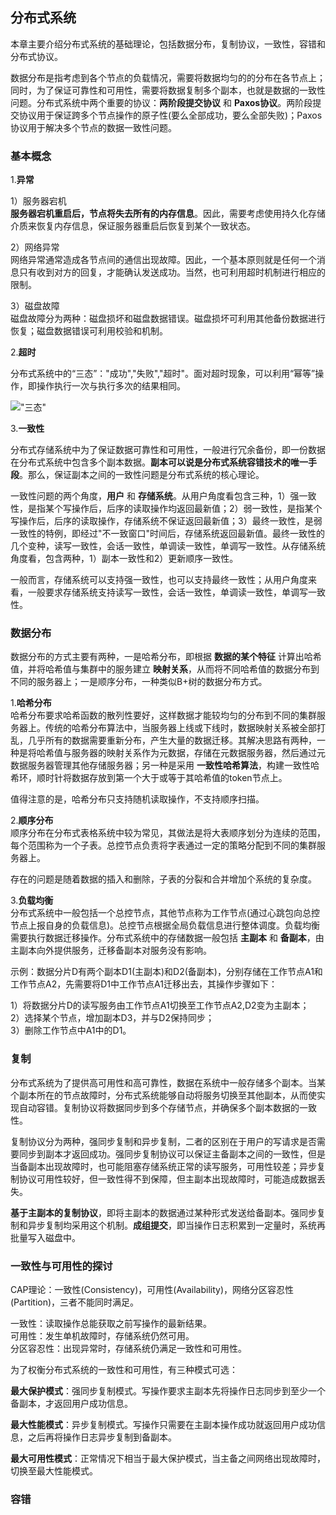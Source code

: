 ## 分布式系统

本章主要介绍分布式系统的基础理论，包括数据分布，复制协议，一致性，容错和分布式协议。

数据分布是指考虑到各个节点的负载情况，需要将数据均匀的的分布在各节点上；同时，为了保证可靠性和可用性，需要将数据复制多个副本，也就是数据的一致性问题。分布式系统中两个重要的协议：**两阶段提交协议** 和 **Paxos协议**。两阶段提交协议用于保证跨多个节点操作的原子性(要么全部成功，要么全部失败)；Paxos协议用于解决多个节点的数据一致性问题。

### 基本概念

1.**异常**

1）服务器宕机  
**服务器宕机重启后，节点将失去所有的内存信息**。因此，需要考虑使用持久化存储介质来恢复内存信息，保证服务器重启后恢复到某个一致状态。

2）网络异常  
网络异常通常造成各节点间的通信出现故障。因此，一个基本原则就是任何一个消息只有收到对方的回复，才能确认发送成功。当然，也可利用超时机制进行相应的限制。

3）磁盘故障  
磁盘故障分为两种：磁盘损坏和磁盘数据错误。磁盘损坏可利用其他备份数据进行恢复；磁盘数据错误可利用校验和机制。

2.**超时**

分布式系统中的“三态”："成功","失败","超时"。面对超时现象，可以利用“幂等”操作，即操作执行一次与执行多次的结果相同。

!["三态"](http://on64c9tla.bkt.clouddn.com/Comput/timeout.png)

3.**一致性**

分布式存储系统中为了保证数据可靠性和可用性，一般进行冗余备份，即一份数据在分布式系统中包含多个副本数据。**副本可以说是分布式系统容错技术的唯一手段**。那么，保证副本之间的一致性问题是分布式系统的核心理论。

一致性问题的两个角度，**用户** 和 **存储系统**。从用户角度看包含三种，1）强一致性，是指某个写操作后，后序的读取操作均返回最新值；2）弱一致性，是指某个写操作后，后序的读取操作，存储系统不保证返回最新值；3）最终一致性，是弱一致性的特例，即经过"不一致窗口"时间后，存储系统返回最新值。最终一致性的几个变种，读写一致性，会话一致性，单调读一致性，单调写一致性。从存储系统角度看，包含两种，1）副本一致性和2）更新顺序一致性。

一般而言，存储系统可以支持强一致性，也可以支持最终一致性；从用户角度来看，一般要求存储系统支持读写一致性，会话一致性，单调读一致性，单调写一致性。

### 数据分布

数据分布的方式主要有两种，一是哈希分布，即根据 **数据的某个特征** 计算出哈希值，并将哈希值与集群中的服务建立 **映射关系**，从而将不同哈希值的数据分布到不同的服务器上；一是顺序分布，一种类似B+树的数据分布方式。

1.**哈希分布**  
哈希分布要求哈希函数的散列性要好，这样数据才能较均匀的分布到不同的集群服务器上。传统的哈希分布算法中，当服务器上线或下线时，数据映射关系被全部打乱，几乎所有的数据需要重新分布，产生大量的数据迁移。其解决思路有两种，一种是将哈希值与服务器的映射关系作为元数据，存储在元数据服务器，然后通过元数据服务器管理其他存储服务器；另一种是采用 **一致性哈希算法**，构建一致性哈希环，顺时针将数据存放到第一个大于或等于其哈希值的token节点上。

值得注意的是，哈希分布只支持随机读取操作，不支持顺序扫描。

2.**顺序分布**  
顺序分布在分布式表格系统中较为常见，其做法是将大表顺序划分为连续的范围，每个范围称为一个子表。总控节点负责将字表通过一定的策略分配到不同的集群服务器上。

存在的问题是随着数据的插入和删除，子表的分裂和合并增加个系统的复杂度。

3.**负载均衡**  
分布式系统中一般包括一个总控节点，其他节点称为工作节点(通过心跳包向总控节点上报自身的负载信息)。总控节点根据全局负载信息进行整体调度。负载均衡需要执行数据迁移操作。分布式系统中的存储数据一般包括 **主副本** 和 **备副本**，由主副本向外提供服务，迁移备副本对服务没有影响。

示例：数据分片D有两个副本D1(主副本)和D2(备副本)，分别存储在工作节点A1和工作节点A2，先需要将D1中工作节点A1迁移出去，其操作步骤如下：

1）将数据分片D的读写服务由工作节点A1切换至工作节点A2,D2变为主副本；  
2）选择某个节点，增加副本D3，并与D2保持同步；  
3）删除工作节点中A1中的D1。

### 复制

分布式系统为了提供高可用性和高可靠性，数据在系统中一般存储多个副本。当某个副本所在的节点故障时，分布式系统能够自动将服务切换至其他副本，从而使实现自动容错。复制协议将数据同步到多个存储节点，并确保多个副本数据的一致性。

复制协议分为两种，强同步复制和异步复制，二者的区别在于用户的写请求是否需要同步到副本才返回成功。强同步复制协议可以保证主备副本之间的一致性，但是当备副本出现故障时，也可能阻塞存储系统正常的读写服务，可用性较差；异步复制协议可用性较好，但一致性得不到保障，但主副本出现故障时，可能造成数据丢失。

**基于主副本的复制协议**，即将主副本的数据通过某种形式发送给备副本。强同步复制和异步复制均采用这个机制。**成组提交**，即当操作日志积累到一定量时，系统再批量写入磁盘中。

### 一致性与可用性的探讨

CAP理论：一致性(Consistency)，可用性(Availability)，网络分区容忍性(Partition)，三者不能同时满足。

一致性：读取操作总能获取之前写操作的最新结果。  
可用性：发生单机故障时，存储系统仍然可用。  
分区容忍性：出现异常时，存储系统仍满足一致性和可用性。

为了权衡分布式系统的一致性和可用性，有三种模式可选：

**最大保护模式**：强同步复制模式。写操作要求主副本先将操作日志同步到至少一个备副本，才返回用户成功信息。

**最大性能模式**：异步复制模式。写操作只需要在主副本操作成功就返回用户成功信息，之后再将操作日志异步复制到备副本。

**最大可用性模式**：正常情况下相当于最大保护模式，当主备之间网络出现故障时，切换至最大性能模式。

### 容错
